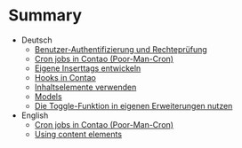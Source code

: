 # Summary

* Deutsch
    * [Benutzer-Authentifizierung und Rechteprüfung](de/Benutzer-Authentifizierung-und-Rechtepruefung.md)
    * [Cron jobs in Contao (Poor-Man-Cron)](en/Cron-jobs-in-Contao.md)
    * [Eigene Inserttags entwickeln](de/Eigene-Inserttags.md)
    * [Hooks in Contao](de/Hooks-in-Contao.md)
    * [Inhaltselemente verwenden](de/Inhaltselemente-verwenden.md)
    * [Models](de/Models.md)
    * [Die Toggle-Funktion in eigenen Erweiterungen nutzen](de/Toggle-Funktion-in-eigenen-Erweiterungen.md)
* English
    * [Cron jobs in Contao (Poor-Man-Cron)](en/Cron-jobs-in-Contao.md)
    * [Using content elements](en/Using-Content-Elements.md)
